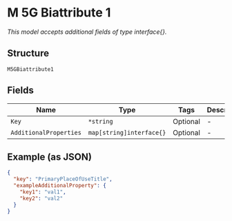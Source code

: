 
# M 5G Biattribute 1

*This model accepts additional fields of type interface{}.*

## Structure

`M5GBiattribute1`

## Fields

| Name | Type | Tags | Description |
|  --- | --- | --- | --- |
| `Key` | `*string` | Optional | - |
| `AdditionalProperties` | `map[string]interface{}` | Optional | - |

## Example (as JSON)

```json
{
  "key": "PrimaryPlaceOfUseTitle",
  "exampleAdditionalProperty": {
    "key1": "val1",
    "key2": "val2"
  }
}
```

